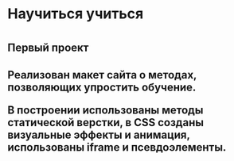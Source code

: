 <h1>Научиться учиться<h1>

<h2>Первый проект<h2>

<p>Реализован макет сайта о методах, позволяющих упростить обучение.</p>
<p>В построении использованы методы статической верстки, в CSS созданы визуальные эффекты и анимация, использованы iframe и псевдоэлементы.
